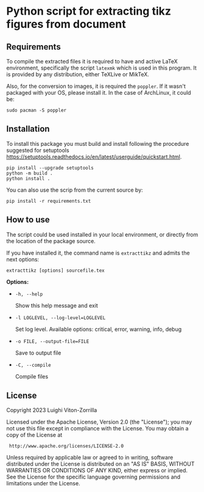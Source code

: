 # Python script for extracting tikz figures from document

## Requirements

To compile the extracted files it is required to have and active LaTeX
environment, specifically the script `latexmk` which is used in this program.
It is provided by any distribution, either TeXLive or MikTeX.

Also, for the conversion to images, it is required the `poppler`. If it wasn't
packaged with your OS, please install it. In the case of ArchLinux, it could
be:

```
sudo pacman -S poppler
```

## Installation

To install this package you must build and install following the procedure
suggested for setuptools https://setuptools.readthedocs.io/en/latest/userguide/quickstart.html.

```
pip install --upgrade setuptools
python -m build .
python install .
```

You can also use the scrip from the current source by:
```
pip install -r requirements.txt
```

## How to use

The script could be used installed in your local environment, or directly from the
location of the package source.

If you have installed it, the command name is `extracttikz` and admits the next
options:

```
extracttikz [options] sourcefile.tex
```

**Options:**

* `-h, --help`

  Show this help message and exit

* `-l LOGLEVEL, --log-level=LOGLEVEL`

  Set log level. Available options: critical, error, warning, info, debug

* `-o FILE, --output-file=FILE`

  Save to output file

* `-C, --compile`

  Compile files


## License

Copyright 2023 Luighi Viton-Zorrilla

Licensed under the Apache License, Version 2.0 (the "License");
you may not use this file except in compliance with the License.
You may obtain a copy of the License at

	 http://www.apache.org/licenses/LICENSE-2.0

Unless required by applicable law or agreed to in writing, software
distributed under the License is distributed on an "AS IS" BASIS,
WITHOUT WARRANTIES OR CONDITIONS OF ANY KIND, either express or implied.
See the License for the specific language governing permissions and
limitations under the License.

